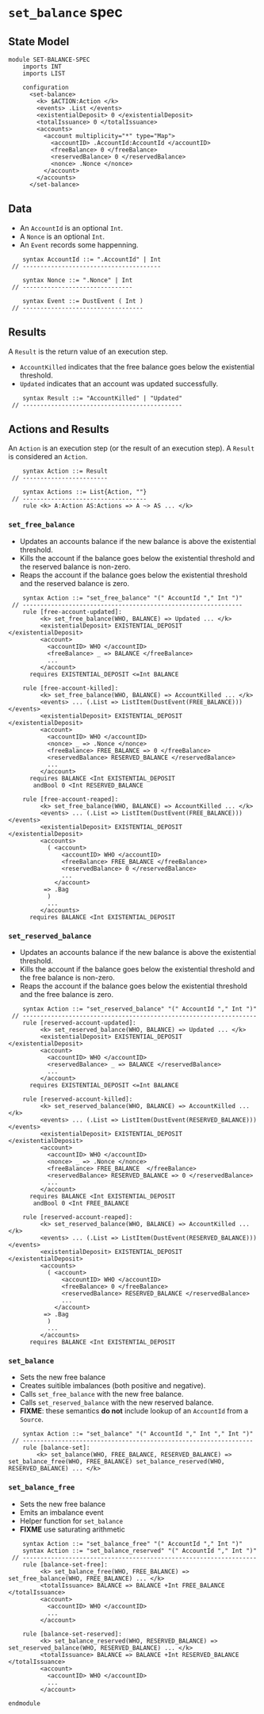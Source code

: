 `set_balance` spec
==================

State Model
-----------

```k
module SET-BALANCE-SPEC
    imports INT
    imports LIST

    configuration
      <set-balance>
        <k> $ACTION:Action </k>
        <events> .List </events>
        <existentialDeposit> 0 </existentialDeposit>
        <totalIssuance> 0 </totalIssuance>
        <accounts>
          <account multiplicity="*" type="Map">
            <accountID> .AccountId:AccountId </accountID>
            <freeBalance> 0 </freeBalance>
            <reservedBalance> 0 </reservedBalance>
            <nonce> .Nonce </nonce>
          </account>
        </accounts>
      </set-balance>
```

Data
----

-   An `AccountId` is an optional `Int`.
-   A `Nonce` is an optional `Int`.
-   An `Event` records some happenning.

```k
    syntax AccountId ::= ".AccountId" | Int
 // ---------------------------------------

    syntax Nonce ::= ".Nonce" | Int
 // -------------------------------

    syntax Event ::= DustEvent ( Int )
 // ----------------------------------
```

Results
-------

A `Result` is the return value of an execution step.

-   `AccountKilled` indicates that the free balance goes below the existential threshold.
-   `Updated` indicates that an account was updated successfully.

```k
    syntax Result ::= "AccountKilled" | "Updated"
 // ---------------------------------------------
```

Actions and Results
-------------------

An `Action` is an execution step (or the result of an execution step).
A `Result` is considered an `Action`.

```k
    syntax Action ::= Result
 // ------------------------

    syntax Actions ::= List{Action, ""}
 // -----------------------------------
    rule <k> A:Action AS:Actions => A ~> AS ... </k>
```

### `set_free_balance`

-   Updates an accounts balance if the new balance is above the existential threshold.
-   Kills the account if the balance goes below the existential threshold and the reserved balance is non-zero.
-   Reaps the account if the balance goes below the existential threshold and the reserved balance is zero.

```k
    syntax Action ::= "set_free_balance" "(" AccountId "," Int ")"
 // --------------------------------------------------------------
    rule [free-account-updated]:
         <k> set_free_balance(WHO, BALANCE) => Updated ... </k>
         <existentialDeposit> EXISTENTIAL_DEPOSIT </existentialDeposit>
         <account>
           <accountID> WHO </accountID>
           <freeBalance> _ => BALANCE </freeBalance>
           ...
         </account>
      requires EXISTENTIAL_DEPOSIT <=Int BALANCE

    rule [free-account-killed]:
         <k> set_free_balance(WHO, BALANCE) => AccountKilled ... </k>
         <events> ... (.List => ListItem(DustEvent(FREE_BALANCE))) </events>
         <existentialDeposit> EXISTENTIAL_DEPOSIT </existentialDeposit>
         <account>
           <accountID> WHO </accountID>
           <nonce> _ => .Nonce </nonce>
           <freeBalance> FREE_BALANCE => 0 </freeBalance>
           <reservedBalance> RESERVED_BALANCE </reservedBalance>
           ...
         </account>
      requires BALANCE <Int EXISTENTIAL_DEPOSIT
       andBool 0 <Int RESERVED_BALANCE

    rule [free-account-reaped]:
         <k> set_free_balance(WHO, BALANCE) => AccountKilled ... </k>
         <events> ... (.List => ListItem(DustEvent(FREE_BALANCE))) </events>
         <existentialDeposit> EXISTENTIAL_DEPOSIT </existentialDeposit>
         <accounts>
           ( <account>
               <accountID> WHO </accountID>
               <freeBalance> FREE_BALANCE </freeBalance>
               <reservedBalance> 0 </reservedBalance>
               ...
             </account>
          => .Bag
           )
           ...
         </accounts>
      requires BALANCE <Int EXISTENTIAL_DEPOSIT
```

### `set_reserved_balance`

-   Updates an accounts balance if the new balance is above the existential threshold.
-   Kills the account if the balance goes below the existential threshold and the free balance is non-zero.
-   Reaps the account if the balance goes below the existential threshold and the free balance is zero.

```k
    syntax Action ::= "set_reserved_balance" "(" AccountId "," Int ")"
 // ------------------------------------------------------------------
    rule [reserved-account-updated]:
         <k> set_reserved_balance(WHO, BALANCE) => Updated ... </k>
         <existentialDeposit> EXISTENTIAL_DEPOSIT </existentialDeposit>
         <account>
           <accountID> WHO </accountID>
           <reservedBalance> _ => BALANCE </reservedBalance>
           ...
         </account>
      requires EXISTENTIAL_DEPOSIT <=Int BALANCE

    rule [reserved-account-killed]:
         <k> set_reserved_balance(WHO, BALANCE) => AccountKilled ... </k>
         <events> ... (.List => ListItem(DustEvent(RESERVED_BALANCE))) </events>
         <existentialDeposit> EXISTENTIAL_DEPOSIT </existentialDeposit>
         <account>
           <accountID> WHO </accountID>
           <nonce> _ => .Nonce </nonce>
           <freeBalance> FREE_BALANCE  </freeBalance>
           <reservedBalance> RESERVED_BALANCE => 0 </reservedBalance>
           ...
         </account>
      requires BALANCE <Int EXISTENTIAL_DEPOSIT
       andBool 0 <Int FREE_BALANCE

    rule [reserved-account-reaped]:
         <k> set_reserved_balance(WHO, BALANCE) => AccountKilled ... </k>
         <events> ... (.List => ListItem(DustEvent(RESERVED_BALANCE))) </events>
         <existentialDeposit> EXISTENTIAL_DEPOSIT </existentialDeposit>
         <accounts>
           ( <account>
               <accountID> WHO </accountID>
               <freeBalance> 0 </freeBalance>
               <reservedBalance> RESERVED_BALANCE </reservedBalance>
               ...
             </account>
          => .Bag
           )
           ...
         </accounts>
      requires BALANCE <Int EXISTENTIAL_DEPOSIT
```

### `set_balance`

* Sets the new free balance
* Creates suitible imbalances (both positive and negative).
* Calls `set_free_balance` with the new free balance.
* Calls `set_reserved_balance` with the new reserved balance.
* **FIXME**: these semantics **do not** include lookup of an `AccountId` from a `Source`.

```k
    syntax Action ::= "set_balance" "(" AccountId "," Int "," Int ")"
 // -----------------------------------------------------------------
    rule [balance-set]:
        <k> set_balance(WHO, FREE_BALANCE, RESERVED_BALANCE) => set_balance_free(WHO, FREE_BALANCE) set_balance_reserved(WHO, RESERVED_BALANCE) ... </k>
```

### `set_balance_free`

* Sets the new free balance
* Emits an imbalance event
* Helper function for `set_balance`
* **FIXME** use saturating arithmetic

```k
    syntax Action ::= "set_balance_free" "(" AccountId "," Int ")"
    syntax Action ::= "set_balance_reserved" "(" AccountId "," Int ")"
 // ------------------------------------------------------------------
    rule [balance-set-free]:
         <k> set_balance_free(WHO, FREE_BALANCE) => set_free_balance(WHO, FREE_BALANCE) ... </k>
         <totalIssuance> BALANCE => BALANCE +Int FREE_BALANCE </totalIssuance>
         <account>
           <accountID> WHO </accountID>
           ...
         </account>

    rule [balance-set-reserved]:
         <k> set_balance_reserved(WHO, RESERVED_BALANCE) => set_reserved_balance(WHO, RESERVED_BALANCE) ... </k>
         <totalIssuance> BALANCE => BALANCE +Int RESERVED_BALANCE </totalIssuance>
         <account>
           <accountID> WHO </accountID>
           ...
         </account>
```

```k
endmodule
```
